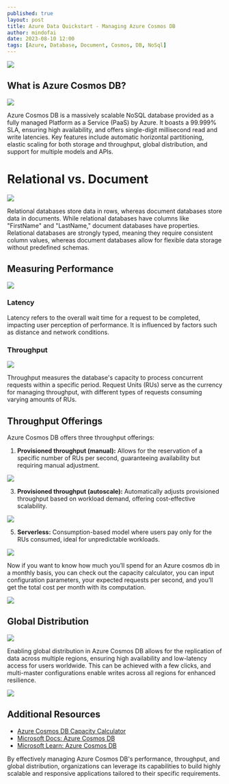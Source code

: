 ```yaml
---
published: true
layout: post
title: Azure Data Quickstart - Managing Azure Cosmos DB
author: mindofai
date: 2023-08-10 12:00
tags: [Azure, Database, Document, Cosmos, DB, NoSql]
---
```


<img src="{{site.baseurl}}/DB-1.png"/>

## What is Azure Cosmos DB?

<img src="{{site.baseurl}}/DB-2.png"/>

Azure Cosmos DB is a massively scalable NoSQL database provided as a fully managed Platform as a Service (PaaS) by Azure. It boasts a 99.999% SLA, ensuring high availability, and offers single-digit millisecond read and write latencies. Key features include automatic horizontal partitioning, elastic scaling for both storage and throughput, global distribution, and support for multiple models and APIs.

# Relational vs. Document

<img src="{{site.baseurl}}/DB-3.png"/>

Relational databases store data in rows, whereas document databases store data in documents. While relational databases have columns like "FirstName" and "LastName," document databases have properties. Relational databases are strongly typed, meaning they require consistent column values, whereas document databases allow for flexible data storage without predefined schemas.

## Measuring Performance

<img src="{{site.baseurl}}/DB-11.png"/>

### Latency

Latency refers to the overall wait time for a request to be completed, impacting user perception of performance. It is influenced by factors such as distance and network conditions.

### Throughput

<img src="{{site.baseurl}}/DB-4.png"/>

Throughput measures the database's capacity to process concurrent requests within a specific period. Request Units (RUs) serve as the currency for managing throughput, with different types of requests consuming varying amounts of RUs.

## Throughput Offerings

Azure Cosmos DB offers three throughput offerings:

1. **Provisioned throughput (manual):** Allows for the reservation of a specific number of RUs per second, guaranteeing availability but requiring manual adjustment.

<img src="{{site.baseurl}}/DB-5.png"/>

3. **Provisioned throughput (autoscale):** Automatically adjusts provisioned throughput based on workload demand, offering cost-effective scalability.
   
<img src="{{site.baseurl}}/DB-6.png"/>


5. **Serverless:** Consumption-based model where users pay only for the RUs consumed, ideal for unpredictable workloads.

<img src="{{site.baseurl}}/DB-7.png"/>

Now if you want to know how much you’ll spend for an Azure cosmos db in a monthly basis, you can check out the capacity calculator, you can input configuration parameters, your expected requests per second, and you’ll get the total cost per month with its computation.

<img src="{{site.baseurl}}/DB-8.png"/>

## Global Distribution

<img src="{{site.baseurl}}/DB-9.png"/>

Enabling global distribution in Azure Cosmos DB allows for the replication of data across multiple regions, ensuring high availability and low-latency access for users worldwide. This can be achieved with a few clicks, and multi-master configurations enable writes across all regions for enhanced resilience.

<img src="{{site.baseurl}}/DB-10.png"/>

## Additional Resources

- [Azure Cosmos DB Capacity Calculator](https://cosmos.azure.com/capacitycalculator/)
- [Microsoft Docs: Azure Cosmos DB](https://docs.microsoft.com/en-us/azure/cosmos-db/)
- [Microsoft Learn: Azure Cosmos DB](https://learn.microsoft.com/en-us/azure/cosmos-db/)

By effectively managing Azure Cosmos DB's performance, throughput, and global distribution, organizations can leverage its capabilities to build highly scalable and responsive applications tailored to their specific requirements.
